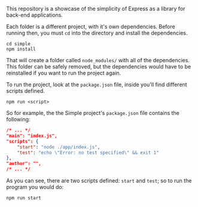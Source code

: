 This repository is a showcase of the simplicity of Express as a library for back-end applications.

Each folder is a different project, with it's own dependencies. Before running then, you must `cd` into the directory and install the dependencies.

```
cd simple
npm install
```

That will create a folder called `node_modules/` with all of the dependencies. This folder can be safely removed, but the dependencies would have to be reinstalled if you want to run the project again.

To run the project, look at the `package.json` file, inside you'll find different scripts defined.

```
npm run <script>
```

So for example, the the Simple project's `package.json` file contains the following:

```json
/* ... */
"main": "index.js",
"scripts": {
	"start": "node ./app/index.js",
	"test": "echo \"Error: no test specified\" && exit 1"
},
"author": "",
/* ... */
```

As you can see, there are two scripts defined: `start` and `test`; so to run the program you would do:

```
npm run start
```
